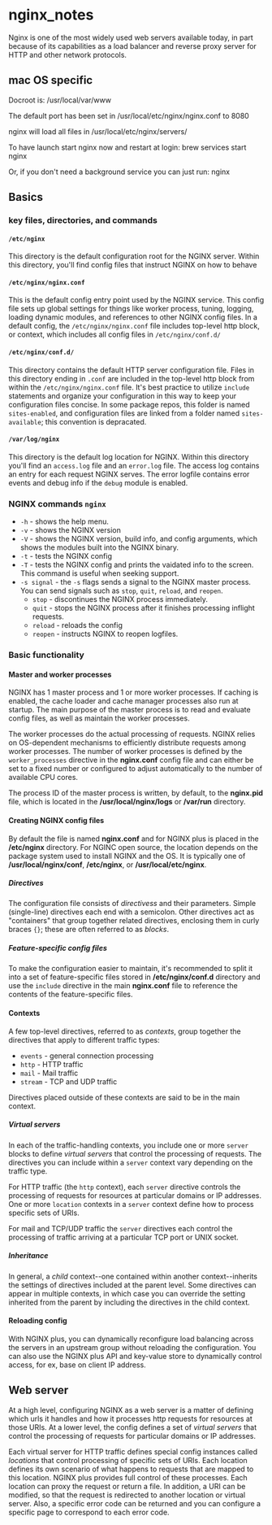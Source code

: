 # nginx_notes

Nginx is one of the most widely used web servers available today, in part
because of its capabilities as a load balancer and reverse proxy server
for HTTP and other network protocols.

## mac OS specific

Docroot is: /usr/local/var/www

The default port has been set in /usr/local/etc/nginx/nginx.conf to 8080

nginx will load all files in /usr/local/etc/nginx/servers/

To have launch start nginx now and restart at login: brew services start nginx

Or, if you don't need a background service you can just run: nginx

## Basics

### key files, directories, and commands

#### `/etc/nginx`
This directory is the default configuration root for the NGINX server.
Within this directory, you'll find config files that instruct NGINX on
how to behave

#### `/etc/nginx/nginx.conf`
This is the default config entry point used by the NGINX service. This
config file sets up global settings for things like worker process, tuning,
logging, loading dynamic modules, and references to other NGINX config files.
In a default config, the `/etc/nginx/nginx.conf` file includes top-level
http block, or context, which includes all config files in `/etc/nginx/conf.d/`

#### `/etc/nginx/conf.d/`
This directory contains the default HTTP server configuration file. Files
in this directory ending in `.conf` are included in the top-level http
block from within the `/etc/nginx/nginx.conf` file. It's best practice
to utilize `include` statements and organize your configuration in this
way to keep your configuration files concise. In some package repos, this
folder is named `sites-enabled`, and configuration files are linked from
a folder named `sites-available`; this convention is depracated.

#### `/var/log/nginx`
This directory is the default log location for NGINX. Within this directory
you'll find an `access.log` file and an `error.log` file. The access log
contains an entry for each request NGINX serves. The error logfile contains
error events and debug info if the `debug` module is enabled.

### NGINX commands `nginx`

* `-h` - shows the help menu.
* `-v` - shows the NGINX version
* `-V` - shows the NGINX version, build info, and config arguments, which
  shows the modules built into the NGINX binary.
* `-t` - tests the NGINX config
* `-T` - tests the NGINX config and prints the vaidated info to the screen.
  This command is useful when seeking support.
* `-s signal` - the `-s` flags sends a signal to the NGINX master process.
  You can send signals such as `stop`, `quit`, `reload`, and `reopen`.
  * `stop` - discontinues the NGINX process immediately.
  * `quit` - stops the NGINX process after it finishes processing inflight
    requests.
  * `reload` - reloads the config
  * `reopen` - instructs NGINX to reopen logfiles.
  
### Basic functionality

#### Master and worker processes
NGINX has 1 master process and 1 or more worker processes. If caching is
enabled, the cache loader and cache manager processes also run at startup.
The main purpose of the master process is to read and evaluate config files,
as well as maintain the worker processes. 

The worker processes do the actual processing of requests. NGINX relies on 
OS-dependent mechanisms to efficiently distribute requests among worker processes. 
The number of worker processes is defined by the `worker_processes` directive
in the **nginx.conf** config file and can either be set to a fixed number
or configured to adjust automatically to the number of available CPU cores.

The process ID of the master process is written, by default, to the **nginx.pid**
file, which is located in the **/usr/local/nginx/logs** or **/var/run**
directory.

#### Creating NGINX config files
By default the file is named **nginx.conf** and for NGINX plus is placed
in the **/etc/nginx** directory. For NGINC open source, the location depends
on the package system used to install NGINX and the OS. It is typically one
of **/usr/local/nginx/conf**, **/etc/nginx**, or **/usr/local/etc/nginx**.

##### Directives
The configuration file consists of *directivess* and their parameters.
Simple (single-line) directives each end with a semicolon. Other directives
act as "containers" that group together related directives, enclosing them
in curly braces `{}`; these are often referred to as *blocks*.

##### Feature-specific config files
To make the configuration easier to maintain, it's recommended to split it
into a set of feature-specific files stored in **/etc/nginx/conf.d** directory
and use the `include` directive in the main **nginx.conf** file to reference
the contents of the feature-specific files.

#### Contexts
A few top-level directives, referred to as *contexts*, group together the
directives that apply to different traffic types:
* `events` - general connection processing
* `http` - HTTP traffic
* `mail` - Mail traffic
* `stream` - TCP and UDP traffic

Directives placed outside of these contexts are said to be in the main
context.

##### Virtual servers
In each of the traffic-handling contexts, you include one or more `server`
blocks to define *virtual servers* that control the processing of requests.
The directives you can include within a `server` context vary depending
on the traffic type.

For HTTP traffic (the `http` context), each `server` directive controls
the processing of requests for resources at particular domains or IP addresses.
One or more `location` contexts in a `server` context define how to process
specific sets of URIs.

For mail and TCP/UDP traffic the `server` directives each control the processing
of traffic arriving at a particular TCP port or UNIX socket.

##### Inheritance
In general, a *child* context--one contained within another context--inherits
the settings of directives included at the parent level. Some directives
can appear in multiple contexts, in which case you can override the setting
inherited from the parent by including the directives in the child context.

#### Reloading config
With NGINX plus, you can dynamically reconfigure load balancing across the
servers in an upstream group without reloading the configuration. You can
also use the NGINX plus API and key-value store to dynamically control
access, for ex, base on client IP address.

## Web server
At a high level, configuring NGINX as a web server is a matter of defining
which urls it handles and how it processes http requests for resources at
those URIs. At a lower level, the config defines a set of *virtual servers*
that control the processing of requests for particular domains or IP addresses.

Each virtual server for HTTP traffic defines special config instances called
*locations* that control processing of specific sets of URIs. Each location
defines its own scenario of what happens to requests that are mapped to this
location. NGINX plus provides full control of these processes. Each location
can proxy the request or return a file. In addition, a URI can be modified,
so that the request is redirected to another location or virtual server. Also,
a specific error code can be returned and you can configure a specific page
to correspond to each error code.





























